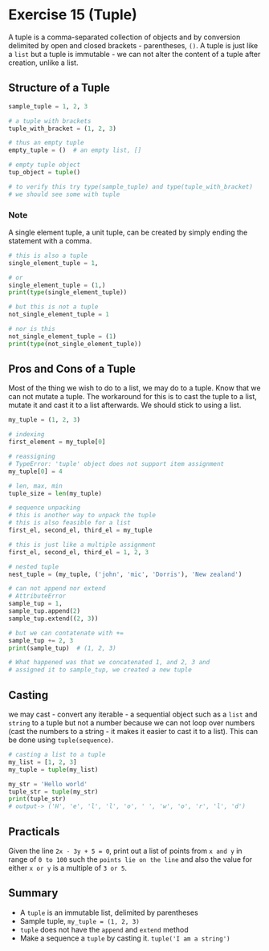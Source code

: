 # Exercise 15 (Tuple)

A tuple is a comma-separated collection of objects and by conversion delimited by open and closed brackets - parentheses, `()`. A tuple is just like a `list` but a tuple is immutable - we can not alter the content of a tuple after creation, unlike a list.

## Structure of a Tuple

```Python
sample_tuple = 1, 2, 3

# a tuple with brackets
tuple_with_bracket = (1, 2, 3)

# thus an empty tuple
empty_tuple = ()  # an empty list, []

# empty tuple object
tup_object = tuple()

# to verify this try type(sample_tuple) and type(tuple_with_bracket)
# we should see some with tuple

```

### Note

A single element tuple, a unit tuple, can be created by simply ending the statement with a comma.

```Python
# this is also a tuple
single_element_tuple = 1,

# or
single_element_tuple = (1,)
print(type(single_element_tuple))

# but this is not a tuple
not_single_element_tuple = 1

# nor is this
not_single_element_tuple = (1)
print(type(not_single_element_tuple))

```

## Pros and Cons of a Tuple

Most of the thing we wish to do to a list, we may do to a tuple. Know that we can not mutate a tuple. The workaround for this is to cast the tuple to a list, mutate it and cast it to a list afterwards. We should stick to using a list.

```Python
my_tuple = (1, 2, 3)

# indexing
first_element = my_tuple[0]

# reassigning
# TypeError: 'tuple' object does not support item assignment
my_tuple[0] = 4

# len, max, min
tuple_size = len(my_tuple)

# sequence unpacking
# this is another way to unpack the tuple
# this is also feasible for a list
first_el, second_el, third_el = my_tuple

# this is just like a multiple assignment
first_el, second_el, third_el = 1, 2, 3

# nested tuple
nest_tuple = (my_tuple, ('john', 'mic', 'Dorris'), 'New zealand')

# can not append nor extend
# AttributeError
sample_tup = 1,
sample_tup.append(2)
sample_tup.extend((2, 3))

# but we can contatenate with +=
sample_tup += 2, 3
print(sample_tup)  # (1, 2, 3)

# What happened was that we concatenated 1, and 2, 3 and
# assigned it to sample_tup, we created a new tuple

```

## Casting

we may cast - convert any iterable - a sequential object such as a `list` and `string` to a tuple but not a number because we can not loop over numbers (cast the numbers to a string - it makes it easier to cast it to a list). This can be done using `tuple(sequence)`.

```Python
# casting a list to a tuple
my_list = [1, 2, 3]
my_tuple = tuple(my_list)

my_str = 'Hello world'
tuple_str = tuple(my_str)
print(tuple_str)
# output-> ('H', 'e', 'l', 'l', 'o', ' ', 'w', 'o', 'r', 'l', 'd')

```

## Practicals

Given the line `2x - 3y + 5 = 0`, print out a list of points from `x and y` in range of `0 to 100` such the `points lie on the line` and also the value for either `x or y` is a multiple of `3 or 5`.

## Summary

- A `tuple` is an immutable list, delimited by parentheses
- Sample tuple, `my_tuple = (1, 2, 3)`
- `tuple` does not have the `append` and `extend` method
- Make a sequence a `tuple` by casting it. `tuple('I am a string')`
